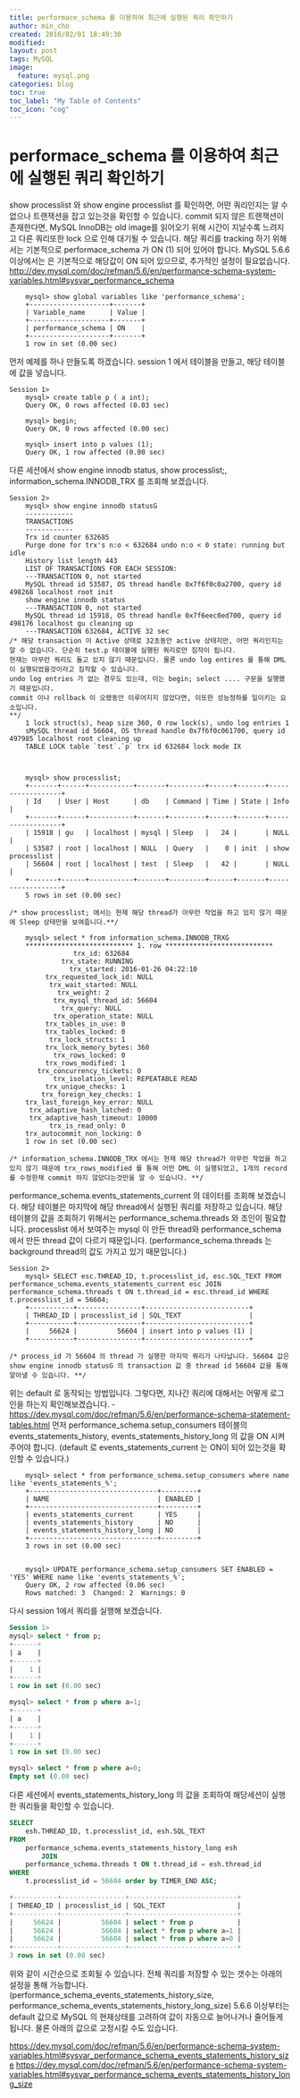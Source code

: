 ```yaml
---
title: performace_schema 를 이용하여 최근에 실행된 쿼리 확인하기
author: min_cho
created: 2016/02/01 18:49:30
modified:
layout: post
tags: MySQL
image:
  feature: mysql.png
categories: blog
toc: true
toc_label: "My Table of Contents"
toc_icon: "cog"
---
```



# performace_schema 를 이용하여 최근에 실행된 쿼리 확인하기

show processlist 와 show engine processlist 를 확인하면, 어떤 쿼리인지는 알 수 없으나 트랜잭션을 잡고 있는것을 확인할 수 있습니다. commit 되지 않은 트랜잭션이 존재한다면, MySQL InnoDB는 old image를 읽어오기 위해 시간이 지날수록 느려지고 다른 쿼리또한 lock 으로 인해 대기될 수 있습니다. 해당 쿼리를 tracking 하기 위해서는 기본적으로 performace_schema 가 ON (1) 되어 있어야 합니다. MySQL 5.6.6 이상에서는 은 기본적으로 해당값이 ON 되어 있으므로, 추가적인 설정이 필요없습니다. <http://dev.mysql.com/doc/refman/5.6/en/performance-schema-system-variables.html#sysvar_performance_schema>


        mysql> show global variables like 'performance_schema';
        +--------------------+-------+
        | Variable_name      | Value |
        +--------------------+-------+
        | performance_schema | ON    |
        +--------------------+-------+
        1 row in set (0.00 sec)


먼저 예제를 하나 만들도록 하겠습니다. session 1 에서 테이블을 만들고, 해당 테이블에 값을 넣습니다.


    Session 1>
        mysql> create table p ( a int);
        Query OK, 0 rows affected (0.03 sec)

        mysql> begin;
        Query OK, 0 rows affected (0.00 sec)

        mysql> insert into p values (1);
        Query OK, 1 row affected (0.00 sec)


다른 세션에서 show engine innodb status, show processlist;, information_schema.INNODB_TRX 를 조회해 보겠습니다.


    Session 2>
        mysql> show engine innodb statusG
        ------------
        TRANSACTIONS
        ------------
        Trx id counter 632685
        Purge done for trx's n:o < 632684 undo n:o < 0 state: running but idle
        History list length 443
        LIST OF TRANSACTIONS FOR EACH SESSION:
        ---TRANSACTION 0, not started
        MySQL thread id 53587, OS thread handle 0x7f6f0c0a2700, query id 498268 localhost root init
        show engine innodb status
        ---TRANSACTION 0, not started
        MySQL thread id 15918, OS thread handle 0x7f6eec0ed700, query id 498176 localhost gu cleaning up
        ---TRANSACTION 632684, ACTIVE 32 sec
    /* 해당 transaction 이 Active 상태로 32초동안 active 상태지만, 어떤 쿼리인지는 알 수 없습니다. 단순히 test.p 테이블에 실행된 쿼리로만 짐작이 됩니다.
    현재는 아무런 쿼리도 돌고 있지 않기 때문입니다. 물론 undo log entires 를 통해 DML이 실행되었을것이라고 짐작할 수 있습니다.
    undo log entries 가 없는 경우도 있는데, 이는 begin; select .... 구문을 실행했기 때문입니다.
    commit 이나 rollback 이 오랬동안 이루어지지 않았다면, 이또한 성능정하를 일이키는 요소입니다.
    **/
        1 lock struct(s), heap size 360, 0 row lock(s), undo log entries 1
        sMySQL thread id 56604, OS thread handle 0x7f6f0c061700, query id 497985 localhost root cleaning up
        TABLE LOCK table `test`.`p` trx id 632684 lock mode IX



        mysql> show processlist;
        +-------+------+-----------+-------+---------+------+-------+------------------+
        | Id    | User | Host      | db    | Command | Time | State | Info             |
        +-------+------+-----------+-------+---------+------+-------+------------------+
        | 15918 | gu   | localhost | mysql | Sleep   |   24 |       | NULL             |
        | 53587 | root | localhost | NULL  | Query   |    0 | init  | show processlist |
        | 56604 | root | localhost | test  | Sleep   |   42 |       | NULL             |
        +-------+------+-----------+-------+---------+------+-------+------------------+
        5 rows in set (0.00 sec)

    /* show processlist; 에서는 현재 해당 thread가 아무런 작업을 하고 있지 않기 때문에 Sleep 상태만을 보여줍니다.**/

        mysql> select * from information_schema.INNODB_TRXG
        *************************** 1. row ***************************
                    trx_id: 632684
                 trx_state: RUNNING
                   trx_started: 2016-01-26 04:22:10
             trx_requested_lock_id: NULL
              trx_wait_started: NULL
                trx_weight: 2
               trx_mysql_thread_id: 56604
                 trx_query: NULL
               trx_operation_state: NULL
             trx_tables_in_use: 0
             trx_tables_locked: 0
              trx_lock_structs: 1
             trx_lock_memory_bytes: 360
               trx_rows_locked: 0
             trx_rows_modified: 1
           trx_concurrency_tickets: 0
               trx_isolation_level: REPEATABLE READ
             trx_unique_checks: 1
            trx_foreign_key_checks: 1
        trx_last_foreign_key_error: NULL
         trx_adaptive_hash_latched: 0
         trx_adaptive_hash_timeout: 10000
              trx_is_read_only: 0
        trx_autocommit_non_locking: 0
        1 row in set (0.00 sec)

    /* information_schema.INNODB_TRX 에서는 현재 해당 thread가 아무런 작업을 하고 있지 않기 때문에 trx_rows_modified 를 통해 어떤 DML 이 실행되었고, 1개의 record를 수정한채 commit 하지 않았다는것만을 알 수 있습니다. **/


performance_schema.events_statements_current 의 데이터를 조회해 보겠습니다. 해당 테이블은 마지막에 해당 thread에서 실행된 쿼리를 저장하고 있습니다. 해당 테이블의 값을 조회하기 위해서는 performance_schema.threads 와 조인이 필요합니다. processlist 에서 보여주는 mysql 이 만든 thread와 performance_schema 에서 만든 thread 값이 다르기 때문입니다. (performance_schema.threads 는 background thread의 값도 가지고 있기 때문입니다.)


    Session 2>
        mysql> SELECT esc.THREAD_ID, t.processlist_id, esc.SQL_TEXT FROM performance_schema.events_statements_current esc JOIN performance_schema.threads t ON t.thread_id = esc.thread_id WHERE t.processlist_id = 56604;
        +-----------+----------------+--------------------------+
        | THREAD_ID | processlist_id | SQL_TEXT                 |
        +-----------+----------------+--------------------------+
        |     56624 |          56604 | insert into p values (1) |
        +-----------+----------------+--------------------------+

    /* process_id 가 56604 의 thread 가 실행한 마지막 쿼리가 나타납니다. 56604 값은 show engine innodb statusG 의 transaction 값 중 thread id 56604 값을 통해 알아낼 수 있습니다. **/


위는 default 로 동작되는 방법입니다. 그렇다면, 지나간 쿼리에 대해서는 어떻게 로그인을 하는지 확인해보겠습니다. \- https://dev.mysql.com/doc/refman/5.6/en/performance-schema-statement-tables.html 먼저 performance_schema.setup_consumers 테이블의 events_statements_history, events_statements_history_long 의 값을 ON 시켜주어야 합니다. (default 로 events_statements_current 는 ON이 되어 있는것을 확인할 수 있습니다.)


        mysql> select * from performance_schema.setup_consumers where name like 'events_statements_%';
        +--------------------------------+---------+
        | NAME                           | ENABLED |
        +--------------------------------+---------+
        | events_statements_current      | YES     |
        | events_statements_history      | NO      |
        | events_statements_history_long | NO      |
        +--------------------------------+---------+
        3 rows in set (0.00 sec)


        mysql> UPDATE performance_schema.setup_consumers SET ENABLED = 'YES' WHERE name like 'events_statements_%';
        Query OK, 2 row affected (0.06 sec)
        Rows matched: 3  Changed: 2  Warnings: 0


다시 session 1에서 쿼리를 실행해 보겠습니다.

```sql
Session 1>
mysql> select * from p;
+------+
| a    |
+------+
|    1 |
+------+
1 row in set (0.00 sec)

mysql> select * from p where a=1;
+------+
| a    |
+------+
|    1 |
+------+
1 row in set (0.00 sec)

mysql> select * from p where a=0;
Empty set (0.00 sec)
```

다른 세션에서 events_statements_history_long 의 값을 조회하여 해당세션이 실행한 쿼리들을 확인할 수 있습니다.

```sql
SELECT
    esh.THREAD_ID, t.processlist_id, esh.SQL_TEXT
FROM
    performance_schema.events_statements_history_long esh
        JOIN
    performance_schema.threads t ON t.thread_id = esh.thread_id
WHERE
    t.processlist_id = 56604 order by TIMER_END ASC;

+-----------+----------------+---------------------------+
| THREAD_ID | processlist_id | SQL_TEXT                  |
+-----------+----------------+---------------------------+
|     56624 |          56604 | select * from p           |
|     56624 |          56604 | select * from p where a=1 |
|     56624 |          56604 | select * from p where a=0 |
+-----------+----------------+---------------------------+
3 rows in set (0.00 sec)
```

위와 같이 시간순으로 조회될 수 있습니다. 전체 쿼리를 저장할 수 있는 갯수는 아래의 설정을 통해 가능합니다. (performance_schema_events_statements_history_size, performance_schema_events_statements_history_long_size)
5.6.6 이상부터는 default 값으로 MySQL 의 현재상태를 고려하여 값이 자동으로 늘어나거나 줄어들게 됩니다.
물론 아래의 값으로 고정시킬 수도 있습니다.

https://dev.mysql.com/doc/refman/5.6/en/performance-schema-system-variables.html#sysvar_performance_schema_events_statements_history_size
https://dev.mysql.com/doc/refman/5.6/en/performance-schema-system-variables.html#sysvar_performance_schema_events_statements_history_long_size
